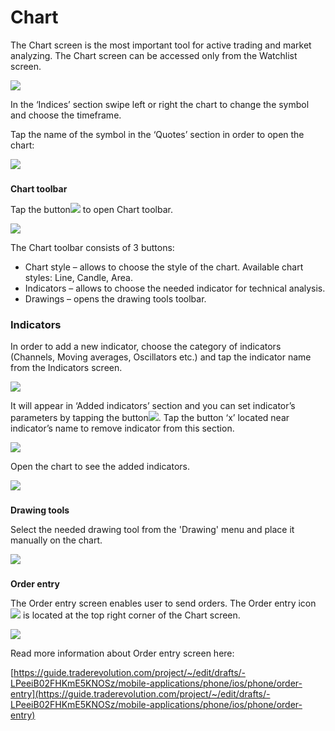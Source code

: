# Chart

The Chart screen is the most important tool for active trading and market analyzing. The Chart screen can be accessed only from the Watchlist screen.

![](../../../.gitbook/assets/1%20%2811%29.png)

In the ‘Indices’ section swipe left or right the chart to change the symbol and choose the timeframe.

Tap the name of the symbol in the ‘Quotes’ section in order to open the chart:

![](../../../.gitbook/assets/2%20%2820%29.png)

### **Chart toolbar** 

Tap the button![](../../../.gitbook/assets/3.jpg)to open Chart toolbar.

![](../../../.gitbook/assets/3%20%2824%29.png)

The Chart toolbar consists of 3 buttons:

* Chart style – allows to choose the style of the chart. Available chart styles: Line, Candle, Area.
* Indicators – allows to choose the needed indicator for technical analysis.
* Drawings – opens the drawing tools toolbar.

### **Indicators**

In order to add a new indicator, choose the category of indicators \(Channels, Moving averages, Oscillators etc.\) and tap the indicator name from the Indicators screen.

![](../../../.gitbook/assets/4%20%2817%29.png)

It will appear in ‘Added indicators’ section and you can set indicator’s parameters by tapping the button![](../../../.gitbook/assets/4%20%282%29.jpg). Tap the button ‘x’ located near indicator’s name to remove indicator from this section. 

![](../../../.gitbook/assets/5%20%2821%29.png)

Open the chart to see the added indicators.

![](../../../.gitbook/assets/6%20%282%29.png)

### **Drawing tools**

Select the needed drawing tool from the 'Drawing' menu and place it manually on the chart.

![](../../../.gitbook/assets/7.png)

### **Order entry**

 The Order entry screen enables user to send orders. The Order entry icon![](../../../.gitbook/assets/8.jpg)is located at the top right corner of the Chart screen.

![](../../../.gitbook/assets/99.png)

Read more information about Order entry screen here:

[https://guide.traderevolution.com/project/~/edit/drafts/-LPeeiB02FHKmE5KNOSz/mobile-applications/phone/ios/phone/order-entry](https://guide.traderevolution.com/project/~/edit/drafts/-LPeeiB02FHKmE5KNOSz/mobile-applications/phone/ios/phone/order-entry)

